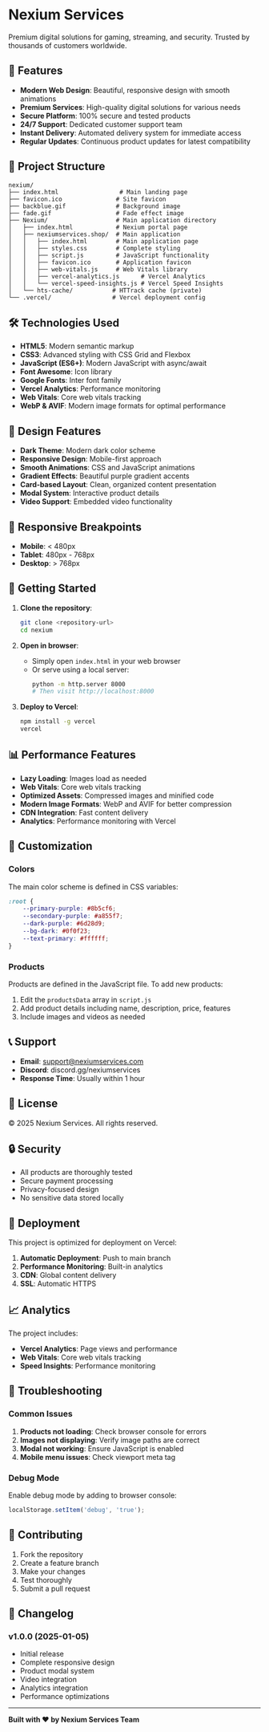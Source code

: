 # Nexium Services

Premium digital solutions for gaming, streaming, and security. Trusted by thousands of customers worldwide.

## 🚀 Features

- **Modern Web Design**: Beautiful, responsive design with smooth animations
- **Premium Services**: High-quality digital solutions for various needs
- **Secure Platform**: 100% secure and tested products
- **24/7 Support**: Dedicated customer support team
- **Instant Delivery**: Automated delivery system for immediate access
- **Regular Updates**: Continuous product updates for latest compatibility

## 📁 Project Structure

```
nexium/
├── index.html                 # Main landing page
├── favicon.ico               # Site favicon
├── backblue.gif              # Background image
├── fade.gif                  # Fade effect image
├── Nexium/                   # Main application directory
│   ├── index.html            # Nexium portal page
│   ├── nexiumservices.shop/  # Main application
│   │   ├── index.html        # Main application page
│   │   ├── styles.css        # Complete styling
│   │   ├── script.js         # JavaScript functionality
│   │   ├── favicon.ico       # Application favicon
│   │   ├── web-vitals.js     # Web Vitals library
│   │   ├── vercel-analytics.js      # Vercel Analytics
│   │   └── vercel-speed-insights.js # Vercel Speed Insights
│   └── hts-cache/           # HTTrack cache (private)
└── .vercel/                 # Vercel deployment config
```

## 🛠️ Technologies Used

- **HTML5**: Modern semantic markup
- **CSS3**: Advanced styling with CSS Grid and Flexbox
- **JavaScript (ES6+)**: Modern JavaScript with async/await
- **Font Awesome**: Icon library
- **Google Fonts**: Inter font family
- **Vercel Analytics**: Performance monitoring
- **Web Vitals**: Core web vitals tracking
- **WebP & AVIF**: Modern image formats for optimal performance

## 🎨 Design Features

- **Dark Theme**: Modern dark color scheme
- **Responsive Design**: Mobile-first approach
- **Smooth Animations**: CSS and JavaScript animations
- **Gradient Effects**: Beautiful purple gradient accents
- **Card-based Layout**: Clean, organized content presentation
- **Modal System**: Interactive product details
- **Video Support**: Embedded video functionality

## 📱 Responsive Breakpoints

- **Mobile**: < 480px
- **Tablet**: 480px - 768px
- **Desktop**: > 768px

## 🚀 Getting Started

1. **Clone the repository**:
   ```bash
   git clone <repository-url>
   cd nexium
   ```

2. **Open in browser**:
   - Simply open `index.html` in your web browser
   - Or serve using a local server:
     ```bash
     python -m http.server 8000
     # Then visit http://localhost:8000
     ```

3. **Deploy to Vercel**:
   ```bash
   npm install -g vercel
   vercel
   ```

## 📊 Performance Features

- **Lazy Loading**: Images load as needed
- **Web Vitals**: Core web vitals tracking
- **Optimized Assets**: Compressed images and minified code
- **Modern Image Formats**: WebP and AVIF for better compression
- **CDN Integration**: Fast content delivery
- **Analytics**: Performance monitoring with Vercel

## 🔧 Customization

### Colors
The main color scheme is defined in CSS variables:
```css
:root {
    --primary-purple: #8b5cf6;
    --secondary-purple: #a855f7;
    --dark-purple: #6d28d9;
    --bg-dark: #0f0f23;
    --text-primary: #ffffff;
}
```

### Products
Products are defined in the JavaScript file. To add new products:
1. Edit the `productsData` array in `script.js`
2. Add product details including name, description, price, features
3. Include images and videos as needed

## 📞 Support

- **Email**: support@nexiumservices.com
- **Discord**: discord.gg/nexiumservices
- **Response Time**: Usually within 1 hour

## 📄 License

© 2025 Nexium Services. All rights reserved.

## 🔒 Security

- All products are thoroughly tested
- Secure payment processing
- Privacy-focused design
- No sensitive data stored locally

## 🚀 Deployment

This project is optimized for deployment on Vercel:

1. **Automatic Deployment**: Push to main branch
2. **Performance Monitoring**: Built-in analytics
3. **CDN**: Global content delivery
4. **SSL**: Automatic HTTPS

## 📈 Analytics

The project includes:
- **Vercel Analytics**: Page views and performance
- **Web Vitals**: Core web vitals tracking
- **Speed Insights**: Performance monitoring

## 🐛 Troubleshooting

### Common Issues

1. **Products not loading**: Check browser console for errors
2. **Images not displaying**: Verify image paths are correct
3. **Modal not working**: Ensure JavaScript is enabled
4. **Mobile menu issues**: Check viewport meta tag

### Debug Mode

Enable debug mode by adding to browser console:
```javascript
localStorage.setItem('debug', 'true');
```

## 🤝 Contributing

1. Fork the repository
2. Create a feature branch
3. Make your changes
4. Test thoroughly
5. Submit a pull request

## 📝 Changelog

### v1.0.0 (2025-01-05)
- Initial release
- Complete responsive design
- Product modal system
- Video integration
- Analytics integration
- Performance optimizations

---

**Built with ❤️ by Nexium Services Team** 